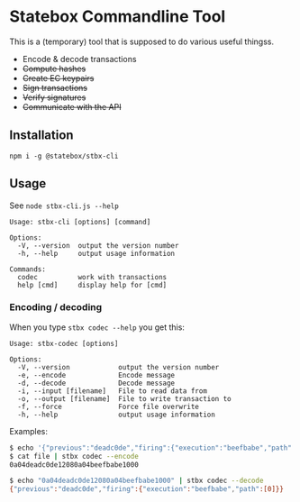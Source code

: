 # Statebox Commandline Tool

This is a (temporary) tool that is supposed to do various useful thingss.

- Encode & decode transactions
- ~~Compute hashes~~
- ~~Create EC keypairs~~
- ~~Sign transactions~~
- ~~Verify signatures~~
- ~~Communicate with the API~~

## Installation

```
npm i -g @statebox/stbx-cli
```

## Usage

See  `node stbx-cli.js --help`

```
Usage: stbx-cli [options] [command]

Options:
  -V, --version  output the version number
  -h, --help     output usage information

Commands:
  codec          work with transactions
  help [cmd]     display help for [cmd]
```

### Encoding / decoding

When you type `stbx codec --help` you get this:

```
Usage: stbx-codec [options]

Options:
  -V, --version            output the version number
  -e, --encode             Encode message
  -d, --decode             Decode message
  -i, --input [filename]   File to read data from
  -o, --output [filename]  File to write transaction to
  -f, --force              Force file overwrite
  -h, --help               output usage information
```

Examples:

```sh
$ echo '{"previous":"deadc0de","firing":{"execution":"beefbabe","path":[0]}}' > file
$ cat file | stbx codec --encode
0a04deadc0de12080a04beefbabe1000
```

```sh
$ echo "0a04deadc0de12080a04beefbabe1000" | stbx codec --decode
{"previous":"deadc0de","firing":{"execution":"beefbabe","path":[0]}}
```